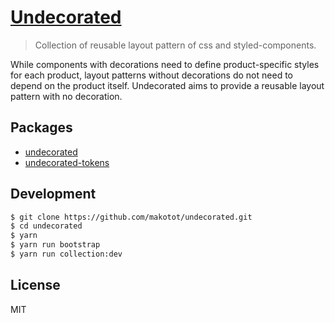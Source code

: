 # [Undecorated](https://makotot.github.io/undecorated/)

> Collection of reusable layout pattern of css and styled-components.

While components with decorations need to define product-specific styles for each product, layout patterns without decorations do not need to depend on the product itself.
Undecorated aims to provide a reusable layout pattern with no decoration.

## Packages

- [undecorated](./packages/undecorated)
- [undecorated-tokens](./packages/tokens)


## Development

```sh
$ git clone https://github.com/makotot/undecorated.git
$ cd undecorated
$ yarn
$ yarn run bootstrap
$ yarn run collection:dev
```


## License

MIT
